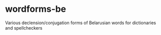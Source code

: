 # wordforms-be
Various declension/conjugation forms of Belarusian words for dictionaries and spellcheckers
